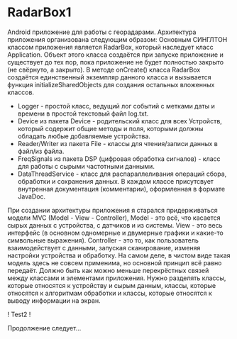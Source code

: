 # RadarBox1
Android приложение для работы с георадарами.
Архитектура приложения организована следующим образом:
Основным СИНГЛТОН классом приложения является RadarBox, который наследует класс Application. 
Объект этого класса создаётся при запуске приложение и существует до тех пор, пока приложение не будет полностью закрыто (не свёрнуто, а закрыто).
В методе onCreate() класса RadarBox создаётся единственный экземпляр данного класса и вызывается функция initializeSharedObjects для создания остальных вложенных классов.
  - Logger - простой класс, ведущий лог событий с метками даты и времени в простой текстовый файл log.txt.
  - Device из пакета Device - родительский класс для всех Устройств, который содержит общие методы и поля, которыми должны обладать любые добавляемые устройства.
  - Reader/Writer из пакета File - классы для чтения/записи данных в файл/из файла.
  - FreqSignals из пакета DSP (цифровая обработка сигналов) - класс для работы с сырыми частотными данными.
  - DataThreadService - класс для распараллеливания операций сбора, обработки и сохранения данных.
В каждом классе присутсвует внутренная документация (комментарии), оформленная в формате JavaDoc.

При создании архитектуры приложения я старался придерживаться модели MVC (Model - View - Controller), 
Model - это всё, что касается сырых данных с устройства, с датчиков и из системы.
View - это весь интерфейс (в основном одномерные и двумерные графики и какие-то символьные выражения).
Controller - это то, как пользователь взаимодействует с данными, запуская сканирование, изменяя настройки устройства и обработку.
На самом деле, в чистом виде такая модель здесь не совсем применима, но основной принцип всё равно передаёт. Должно быть как можно меньше перекрёстных
связей между классами и элементами приложения. Нужно разделять классы, которые относятся к устройству и сырым данным, 
классы, которые относятся к алгоритмам обработки и классы, которые относятся к выводу информации на экран.

! Test2 !

Продолжение следует...

